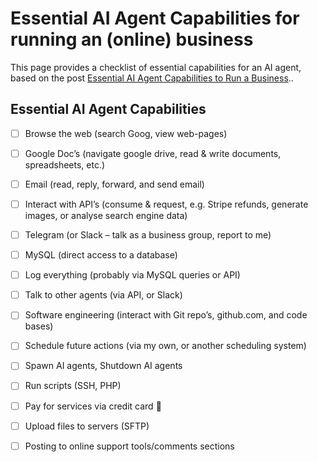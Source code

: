 # Essential AI Agent Capabilities for running an (online) business

This page provides a checklist of essential capabilities for an AI agent, based on the post [Essential AI Agent Capabilities to Run a Business](https://profitswarm.ai/essential-ai-agent-capabilities/)..

## Essential AI Agent Capabilities
- [ ] Browse the web (search Goog, view web-pages)
- [ ] Google Doc’s (navigate google drive, read & write documents, spreadsheets, etc.)
- [ ] Email (read, reply, forward, and send email)
- [ ] Interact with API’s (consume & request, e.g. Stripe refunds, generate images, or analyse search engine data)
- [ ] Telegram (or Slack – talk as a business group, report to me)
- [ ] MySQL (direct access to a database)
- [ ] Log everything (probably via MySQL queries or API)
- [ ] Talk to other agents (via API, or Slack)
- [ ] Software engineering (interact with Git repo’s, github.com, and code bases)
- [ ] Schedule future actions (via my own, or another scheduling system)
- [ ] Spawn AI agents, Shutdown AI agents
- [ ] Run scripts (SSH, PHP)
- [ ] Pay for services via credit card 😬
- [ ] Upload files to servers (SFTP)
- [ ] Posting to online support tools/comments sections

